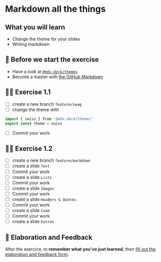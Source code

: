 # Markdown all the things

## What you will learn

- Change the theme for your slides
- Writing markdown

## 👾 Before we start the exercise

- Have a look at [`@mdx-deck/themes`](https://github.com/jxnblk/mdx-deck/blob/master/docs/themes.md)
- Become a master with [the GitHub Markdown](https://guides.github.com/features/mastering-markdown/)

## 👨‍🚀 Exercise 1.1

- [ ] create a new branch `feature/swag`
- [ ] change the theme with

```javascript
import { swiss } from '@mdx-deck/themes'
export const theme = swiss
```

- [ ] Commit your work

## 👨‍🚀 Exercise 1.2

- [ ] create a new branch `feature/markdown`
- [ ] create a slide `Text`
- [ ] Commit your work
- [ ] create a slide `Lists`
- [ ] Commit your work
- [ ] create a slide `Images`
- [ ] Commit your work
- [ ] create a slide `Headers & Quotes`
- [ ] Commit your work
- [ ] create a slide `Code`
- [ ] Commit your work
- [ ] create a slide `Extras`

## 🏅 Elaboration and Feedback

After the exercice, to __remember what you've just learned__, then [fill out the elaboration and feedback form](https://airtable.com/shrBuZqOJL5UeLLF1?prefill_Name=GitHub%20102&prefill_Exercice=01).
